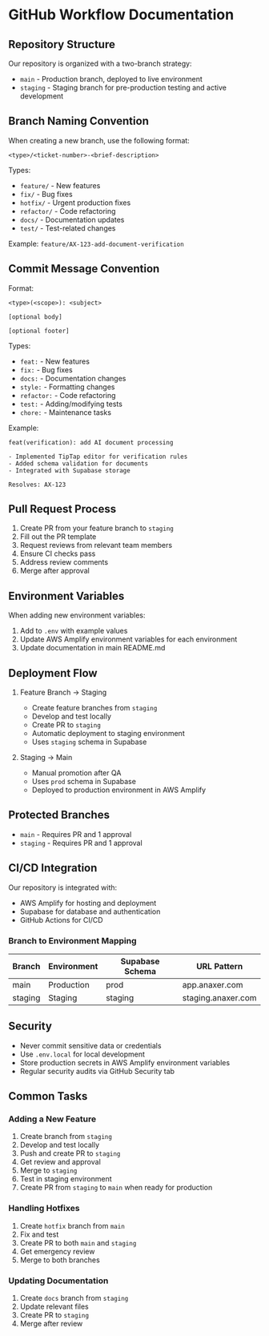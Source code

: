 # GitHub Workflow Documentation

## Repository Structure

Our repository is organized with a two-branch strategy:

- `main` - Production branch, deployed to live environment
- `staging` - Staging branch for pre-production testing and active development

## Branch Naming Convention

When creating a new branch, use the following format:
```
<type>/<ticket-number>-<brief-description>
```

Types:
- `feature/` - New features
- `fix/` - Bug fixes
- `hotfix/` - Urgent production fixes
- `refactor/` - Code refactoring
- `docs/` - Documentation updates
- `test/` - Test-related changes

Example: `feature/AX-123-add-document-verification`

## Commit Message Convention

Format:
```
<type>(<scope>): <subject>

[optional body]

[optional footer]
```

Types:
- `feat:` - New features
- `fix:` - Bug fixes
- `docs:` - Documentation changes
- `style:` - Formatting changes
- `refactor:` - Code refactoring
- `test:` - Adding/modifying tests
- `chore:` - Maintenance tasks

Example:
```
feat(verification): add AI document processing

- Implemented TipTap editor for verification rules
- Added schema validation for documents
- Integrated with Supabase storage

Resolves: AX-123
```

## Pull Request Process

1. Create PR from your feature branch to `staging`
2. Fill out the PR template
3. Request reviews from relevant team members
4. Ensure CI checks pass
5. Address review comments
6. Merge after approval

## Environment Variables

When adding new environment variables:
1. Add to `.env` with example values
2. Update AWS Amplify environment variables for each environment
3. Update documentation in main README.md

## Deployment Flow

1. Feature Branch → Staging
   - Create feature branches from `staging`
   - Develop and test locally
   - Create PR to `staging`
   - Automatic deployment to staging environment
   - Uses `staging` schema in Supabase

2. Staging → Main
   - Manual promotion after QA
   - Uses `prod` schema in Supabase
   - Deployed to production environment in AWS Amplify

## Protected Branches

- `main` - Requires PR and 1 approval
- `staging` - Requires PR and 1 approval

## CI/CD Integration

Our repository is integrated with:
- AWS Amplify for hosting and deployment
- Supabase for database and authentication
- GitHub Actions for CI/CD

### Branch to Environment Mapping

| Branch      | Environment | Supabase Schema | URL Pattern              |
|------------|-------------|-----------------|-------------------------|
| main       | Production  | prod            | app.anaxer.com         |
| staging    | Staging     | staging         | staging.anaxer.com     |

## Security

- Never commit sensitive data or credentials
- Use `.env.local` for local development
- Store production secrets in AWS Amplify environment variables
- Regular security audits via GitHub Security tab

## Common Tasks

### Adding a New Feature
1. Create branch from `staging`
2. Develop and test locally
3. Push and create PR to `staging`
4. Get review and approval
5. Merge to `staging`
6. Test in staging environment
7. Create PR from `staging` to `main` when ready for production

### Handling Hotfixes
1. Create `hotfix` branch from `main`
2. Fix and test
3. Create PR to both `main` and `staging`
4. Get emergency review
5. Merge to both branches

### Updating Documentation
1. Create `docs` branch from `staging`
2. Update relevant files
3. Create PR to `staging`
4. Merge after review